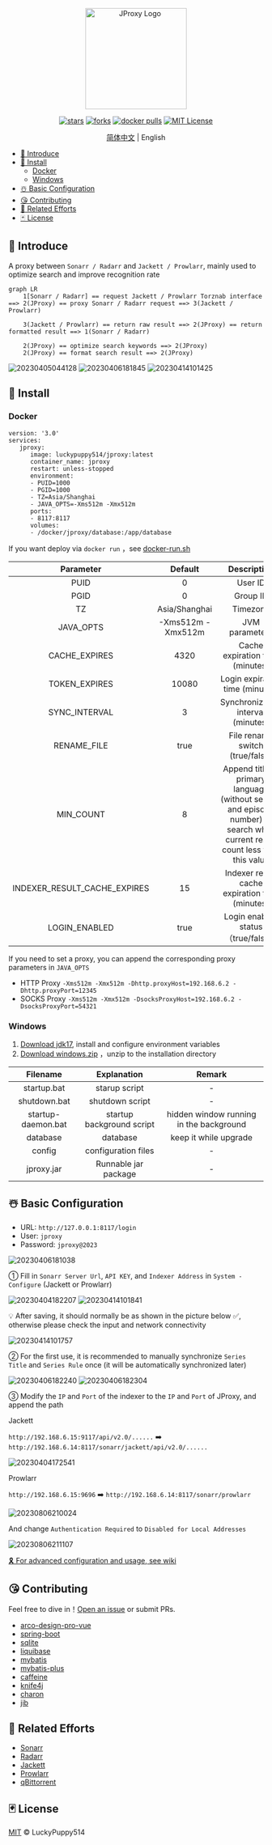 <p align="center">
  <a href="https://github.com/LuckyPuppy514/jproxy">
    <img alt="JProxy Logo" width="200" src="https://raw.githubusercontent.com/LuckyPuppy514/image/main/2023/2023-04-02/logo.png">
  </a>
</p>
<p align="center">
  <a href="https://github.com/LuckyPuppy514/jproxy"><img alt="stars" src="https://badgen.net/github/stars/LuckyPuppy514/jproxy"/></a>
  <a href="https://github.com/LuckyPuppy514/jproxy"><img alt="forks" src="https://badgen.net/github/forks/LuckyPuppy514/jproxy"/></a>
  <a href="https://hub.docker.com/r/luckypuppy514/jproxy"><img alt="docker pulls" src="https://img.shields.io/docker/pulls/luckypuppy514/jproxy.svg"/></a>
  <a href="https://github.com/LuckyPuppy514/jproxy/blob/main/LICENSE.txt"><img alt="MIT License" src="https://badgen.net/github/license/LuckyPuppy514/jproxy"/></a>
</p>

<div align="center">
  <a href="https://github.com/LuckyPuppy514/jproxy/blob/main/README.md">简体中文</a> | English
</div>

- [🌟 Introduce](#-introduce)
- [🧱 Install](#-install)
  - [Docker](#docker)
  - [Windows](#windows)
- [☃️ Basic Configuration](#️-basic-configuration)
- [😘 Contributing](#-contributing)
- [👏 Related Efforts](#-related-efforts)
- [🃏 License](#-license)

## 🌟 Introduce

A proxy between `Sonarr / Radarr` and `Jackett / Prowlarr`, mainly used to optimize search and improve recognition rate

```mermaid
graph LR
    1[Sonarr / Radarr] == request Jackett / Prowlarr Torznab interface ==> 2(JProxy) == proxy Sonarr / Radarr request ==> 3(Jackett / Prowlarr)

    3(Jackett / Prowlarr) == return raw result ==> 2(JProxy) == return formatted result ==> 1(Sonarr / Radarr)
    
    2(JProxy) == optimize search keywords ==> 2(JProxy)
    2(JProxy) == format search result ==> 2(JProxy)
```

![20230405044128](https://github.com/LuckyPuppy514/image/raw/main/2023/2023-04-05/20230405044128.webp)
![20230406181845](https://github.com/LuckyPuppy514/image/raw/main/2023/2023-04-06/20230406181845.webp)
![20230414101425](https://github.com/LuckyPuppy514/image/raw/main/2023/2023-04-14/20230414101425.webp)

## 🧱 Install

### Docker

```text
version: '3.0'
services:
   jproxy:
      image: luckypuppy514/jproxy:latest
      container_name: jproxy
      restart: unless-stopped
      environment:
      - PUID=1000
      - PGID=1000
      - TZ=Asia/Shanghai
      - JAVA_OPTS=-Xms512m -Xmx512m
      ports:
      - 8117:8117
      volumes:
      - /docker/jproxy/database:/app/database
```

If you want deploy via `docker run` ，see [docker-run.sh](https://github.com/LuckyPuppy514/jproxy/blob/main/docker/docker-run.sh)

|          Parameter           |      Default      |                                                          Description                                                           |
| :--------------------------: | :---------------: |:------------------------------------------------------------------------------------------------------------------------------:|
|             PUID             |         0         |                                                            User ID                                                             |
|             PGID             |         0         |                                                            Group ID                                                            |
|              TZ              |   Asia/Shanghai   |                                                            Timezone                                                            |
|          JAVA_OPTS           | -Xms512m -Xmx512m |                                                         JVM parameters                                                         |
|        CACHE_EXPIRES         |       4320        |                                                Cache expiration time (minutes)                                                 |
|        TOKEN_EXPIRES         |       10080       |                                                Login expiration time (minutes)                                                 |
|        SYNC_INTERVAL         |         3         |                                               Synchronization interval (minutes)                                               |
|         RENAME_FILE          |       true        |                                                File rename switch (true/false)                                                 |
|          MIN_COUNT           |         8         | Append title of primary language (without season and episode number) to search while current result count less than this value |
| INDEXER_RESULT_CACHE_EXPIRES |        15         |                                         Indexer result cache expiration time (minutes)                                         |
|        LOGIN_ENABLED         |       true        |                                                Login enabled status（true/false）                                                |

If you need to set a proxy, you can append the corresponding proxy parameters in `JAVA_OPTS`

- HTTP Proxy
  `-Xms512m -Xmx512m -Dhttp.proxyHost=192.168.6.2 -Dhttp.proxyPort=12345`
- SOCKS Proxy
  `-Xms512m -Xmx512m -DsocksProxyHost=192.168.6.2 -DsocksProxyPort=54321`

### Windows

1. [Download jdk17](https://kutt.lckp.top/yrnerc), install and configure environment variables
2. [Download windows.zip](https://github.com/LuckyPuppy514/jproxy/releases) ，unzip to the installation directory

|      Filename      |        Explanation        |                 Remark                  |
| :----------------: | :-----------------------: | :-------------------------------------: |
|    startup.bat     |       starup script       |                    -                    |
|    shutdown.bat    |      shutdown script      |                    -                    |
| startup-daemon.bat | startup background script | hidden window running in the background |
|      database      |         database          |          keep it while upgrade          |
|       config       |    configuration files    |                    -                    |
|     jproxy.jar     |   Runnable jar package    |                    -                    |

## ☃️ Basic Configuration

- URL: `http://127.0.0.1:8117/login`
- User: `jproxy`
- Password: `jproxy@2023`

![20230406181038](https://github.com/LuckyPuppy514/image/raw/main/2023/2023-04-06/20230406181038.webp)

① Fill in `Sonarr Server Url`, `API KEY`, and `Indexer Address` in `System -  Configure` (Jackett or Prowlarr)

![20230404182207](https://github.com/LuckyPuppy514/image/raw/main/2023/2023-04-04/20230404182207.webp)
![20230414101841](https://github.com/LuckyPuppy514/image/raw/main/2023/2023-04-14/20230414101841.webp)

💡 After saving, it should normally be as shown in the picture below ✅, otherwise please check the input and network connectivity

![20230414101757](https://github.com/LuckyPuppy514/image/raw/main/2023/2023-04-14/20230414101757.webp)

② For the first use, it is recommended to manually synchronize `Series Title` and `Series Rule` once (it will be automatically synchronized later)

![20230406182240](https://github.com/LuckyPuppy514/image/raw/main/2023/2023-04-06/20230406182240.webp)
![20230406182304](https://github.com/LuckyPuppy514/image/raw/main/2023/2023-04-06/20230406182304.webp)

③ Modify the `IP` and `Port` of the indexer to the `IP` and `Port` of JProxy, and append the path

Jackett

`http://192.168.6.15:9117/api/v2.0/......` ➡️ `http://192.168.6.14:8117/sonarr/jackett/api/v2.0/......`

![20230404172541](https://github.com/LuckyPuppy514/image/raw/main/2023/2023-04-04/20230404172541.webp)

Prowlarr

`http://192.168.6.15:9696` ➡️ `http://192.168.6.14:8117/sonarr/prowlarr`

![20230806210024](https://github.com/LuckyPuppy514/image/raw/main/2023/2023-08-06/20230806210024.webp)

And change `Authentication Required` to `Disabled for Local Addresses`

![20230806211107](https://github.com/LuckyPuppy514/image/raw/main/2023/2023-08-06/20230806211107.webp)

[🎗️ For advanced configuration and usage, see wiki](https://github.com/LuckyPuppy514/jproxy/wiki)

## 😘 Contributing

Feel free to dive in！[Open an issue](https://github.com/LuckyPuppy514/jproxy/issues/new/choose) or submit PRs.

- [arco-design-pro-vue](https://github.com/arco-design/arco-design-pro-vue)
- [spring-boot](https://github.com/spring-projects/spring-boot)
- [sqlite](https://github.com/sqlite/sqlite)
- [liquibase](https://github.com/liquibase/liquibase)
- [mybatis](https://github.com/mybatis/mybatis-3)
- [mybatis-plus](https://github.com/baomidou/mybatis-plus)
- [caffeine](https://github.com/ben-manes/caffeine)
- [knife4j](https://github.com/xiaoymin/knife4j)
- [charon](https://github.com/mkopylec/charon-spring-boot-starter)
- [jib](https://github.com/GoogleContainerTools/jib)

## 👏 Related Efforts

- [Sonarr](https://github.com/Sonarr/Sonarr)
- [Radarr](https://github.com/radarr/radarr)
- [Jackett](https://github.com/Jackett/Jackett)
- [Prowlarr](https://github.com/Prowlarr/Prowlarr)
- [qBittorrent](https://github.com/qbittorrent/qBittorrent)

## 🃏 License

[MIT](https://github.com/LuckyPuppy514/jproxy/blob/main/LICENSE) © LuckyPuppy514
